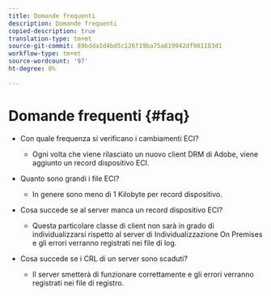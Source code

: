 ```yaml
---
title: Domande frequenti
description: Domande frequenti
copied-description: true
translation-type: tm+mt
source-git-commit: 89bdda1d4bd5c126f19ba75a819942df901183d1
workflow-type: tm+mt
source-wordcount: '97'
ht-degree: 0%

---
```



# Domande frequenti {#faq}

* Con quale frequenza si verificano i cambiamenti ECI?
   * Ogni volta che viene rilasciato un nuovo client DRM di Adobe, viene aggiunto un record dispositivo ECI.

* Quanto sono grandi i file ECI?
   * In genere sono meno di 1 Kilobyte per record dispositivo.

* Cosa succede se al server manca un record dispositivo ECI?
   * Questa particolare classe di client non sarà in grado di individualizzarsi rispetto al server di Individualizzazione On Premises e gli errori verranno registrati nei file di log.

* Cosa succede se i CRL di un server sono scaduti?
   * Il server smetterà di funzionare correttamente e gli errori verranno registrati nei file di registro.